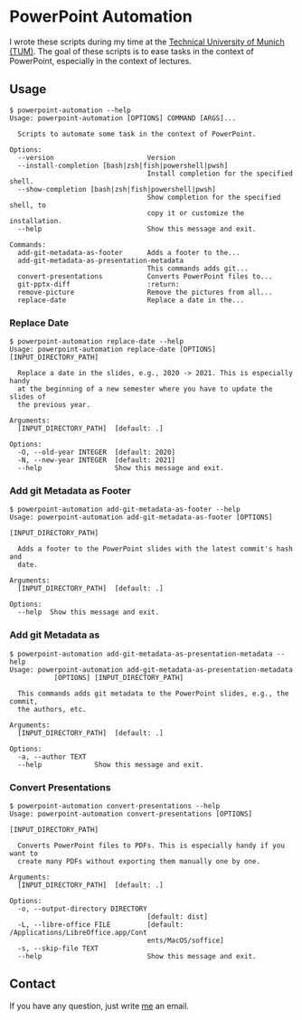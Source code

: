 <!--
SPDX-FileCopyrightText: 2022 Patrick Stöckle.
SPDX-License-Identifier: Apache-2.0
-->
# PowerPoint Automation

I wrote these scripts during my time at the [Technical University of Munich (TUM)](https://www.tum.de/en/).
The goal of these scripts is to ease tasks in the context of PowerPoint, especially in the context of lectures.

## Usage

```shell
$ powerpoint-automation --help
Usage: powerpoint-automation [OPTIONS] COMMAND [ARGS]...

  Scripts to automate some task in the context of PowerPoint.

Options:
  --version                       Version
  --install-completion [bash|zsh|fish|powershell|pwsh]
                                  Install completion for the specified shell.
  --show-completion [bash|zsh|fish|powershell|pwsh]
                                  Show completion for the specified shell, to
                                  copy it or customize the installation.
  --help                          Show this message and exit.

Commands:
  add-git-metadata-as-footer      Adds a footer to the...
  add-git-metadata-as-presentation-metadata
                                  This commands adds git...
  convert-presentations           Converts PowerPoint files to...
  git-pptx-diff                   :return:
  remove-picture                  Remove the pictures from all...
  replace-date                    Replace a date in the...
```

### Replace Date

```shell
$ powerpoint-automation replace-date --help
Usage: powerpoint-automation replace-date [OPTIONS] [INPUT_DIRECTORY_PATH]

  Replace a date in the slides, e.g., 2020 -> 2021. This is especially handy
  at the beginning of a new semester where you have to update the slides of
  the previous year.

Arguments:
  [INPUT_DIRECTORY_PATH]  [default: .]

Options:
  -O, --old-year INTEGER  [default: 2020]
  -N, --new-year INTEGER  [default: 2021]
  --help                  Show this message and exit.
```

### Add git Metadata as Footer

```shell
$ powerpoint-automation add-git-metadata-as-footer --help
Usage: powerpoint-automation add-git-metadata-as-footer [OPTIONS]
                                                        [INPUT_DIRECTORY_PATH]

  Adds a footer to the PowerPoint slides with the latest commit's hash and
  date.

Arguments:
  [INPUT_DIRECTORY_PATH]  [default: .]

Options:
  --help  Show this message and exit.
```

### Add git Metadata as

```shell
$ powerpoint-automation add-git-metadata-as-presentation-metadata --help
Usage: powerpoint-automation add-git-metadata-as-presentation-metadata
           [OPTIONS] [INPUT_DIRECTORY_PATH]

  This commands adds git metadata to the PowerPoint slides, e.g., the commit,
  the authors, etc.

Arguments:
  [INPUT_DIRECTORY_PATH]  [default: .]

Options:
  -a, --author TEXT
  --help             Show this message and exit.
```

### Convert Presentations

```shell
$ powerpoint-automation convert-presentations --help
Usage: powerpoint-automation convert-presentations [OPTIONS]
                                                   [INPUT_DIRECTORY_PATH]

  Converts PowerPoint files to PDFs. This is especially handy if you want to
  create many PDFs without exporting them manually one by one.

Arguments:
  [INPUT_DIRECTORY_PATH]  [default: .]

Options:
  -o, --output-directory DIRECTORY
                                  [default: dist]
  -L, --libre-office FILE         [default: /Applications/LibreOffice.app/Cont
                                  ents/MacOS/soffice]
  -s, --skip-file TEXT
  --help                          Show this message and exit.
```

## Contact

If you have any question, just write [me](mailto:patrick.stoeckle@posteo.de) an email.
